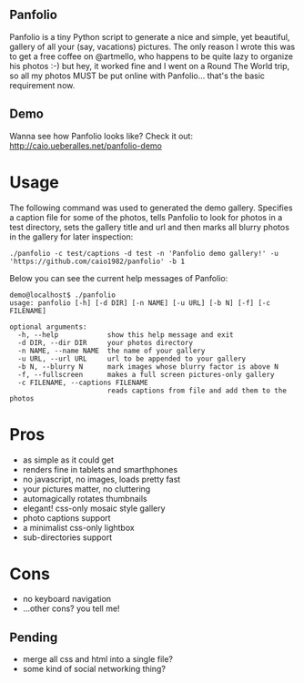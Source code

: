 Panfolio
--------

Panfolio is a tiny Python script to generate a nice and simple, yet beautiful, gallery of all your (say, vacations) pictures. The only reason I wrote this was to get a free coffee on @artmello, who happens to be quite lazy to organize his photos :-) but hey, it worked fine and I went on a Round The World trip, so all my photos MUST be put online with Panfolio... that's the basic requirement now.

Demo
----

Wanna see how Panfolio looks like? Check it out: http://caio.ueberalles.net/panfolio-demo

Usage
=====

The following command was used to generated the demo gallery. Specifies a caption file for some of the photos, tells Panfolio to look for photos in a test directory, sets the gallery title and url and then marks all blurry photos in the gallery for later inspection:

`./panfolio -c test/captions -d test -n 'Panfolio demo gallery!' -u 'https://github.com/caio1982/panfolio' -b 1`

Below you can see the current help messages of Panfolio:

```
demo@localhost$ ./panfolio
usage: panfolio [-h] [-d DIR] [-n NAME] [-u URL] [-b N] [-f] [-c FILENAME]

optional arguments:
  -h, --help            show this help message and exit
  -d DIR, --dir DIR     your photos directory
  -n NAME, --name NAME  the name of your gallery
  -u URL, --url URL     url to be appended to your gallery
  -b N, --blurry N      mark images whose blurry factor is above N
  -f, --fullscreen      makes a full screen pictures-only gallery
  -c FILENAME, --captions FILENAME
                        reads captions from file and add them to the photos
```

Pros
====

- as simple as it could get
- renders fine in tablets and smarthphones
- no javascript, no images, loads pretty fast
- your pictures matter, no cluttering
- automagically rotates thumbnails
- elegant! css-only mosaic style gallery
- photo captions support
- a minimalist css-only lightbox
- sub-directories support

Cons
====

- no keyboard navigation
- ...other cons? you tell me!

Pending
-------

- merge all css and html into a single file?
- some kind of social networking thing?
